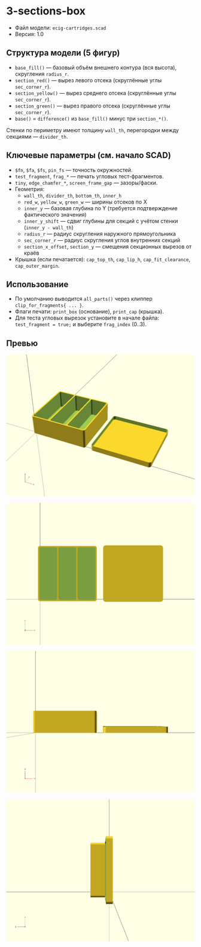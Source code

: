 # 3-sections-box

- Файл модели: `ecig-cartridges.scad`
- Версия: 1.0

## Структура модели (5 фигур)
- `base_fill()` — базовый объём внешнего контура (вся высота), скругления `radius_r`.
- `section_red()` — вырез левого отсека (скруглённые углы `sec_corner_r`).
- `section_yellow()` — вырез среднего отсека (скруглённые углы `sec_corner_r`).
- `section_green()` — вырез правого отсека (скруглённые углы `sec_corner_r`).
- `base()` = `difference()` из `base_fill()` минус три `section_*()`.

Стенки по периметру имеют толщину `wall_th`, перегородки между секциями — `divider_th`.

## Ключевые параметры (см. начало SCAD)
- `$fn`, `$fa`, `$fs`, `pin_fs` — точность окружностей.
- `test_fragment`, `frag_*` — печать угловых тест‑фрагментов.
- `tiny`, `edge_chamfer_*`, `screen_frame_gap` — зазоры/фаски.
- Геометрия:
  - `wall_th`, `divider_th`, `bottom_th`, `inner_h`
  - `red_w`, `yellow_w`, `green_w` — ширины отсеков по X
  - `inner_y` — базовая глубина по Y (требуется подтверждение фактического значения)
  - `inner_y_shift` — сдвиг глубины для секций с учётом стенки (`inner_y - wall_th`)
  - `radius_r` — радиус скругления наружного прямоугольника
  - `sec_corner_r` — радиус скругления углов внутренних секций
  - `section_x_offset`, `section_y` — смещения секционных вырезов от краёв
- Крышка (если печатается): `cap_top_th`, `cap_lip_h`, `cap_fit_clearance`, `cap_outer_margin`.

## Использование
- По умолчанию выводится `all_parts()` через клиппер `clip_for_fragments{ ... }`.
- Флаги печати: `print_box` (основание), `print_cap` (крышка).
- Для теста угловых вырезок установите в начале файла: `test_fragment = true;` и выберите `frag_index` (0..3).

## Превью

![iso](preview.iso.png)

![xy](preview.xy.png)

![xz](preview.xz.png)

![yz](preview.yz.png)

